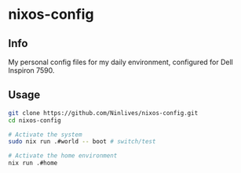 # nixos-config

## Info

My personal config files for my daily environment, configured for Dell Inspiron 7590.

## Usage

```sh
git clone https://github.com/Ninlives/nixos-config.git
cd nixos-config

# Activate the system
sudo nix run .#world -- boot # switch/test

# Activate the home environment
nix run .#home
```

